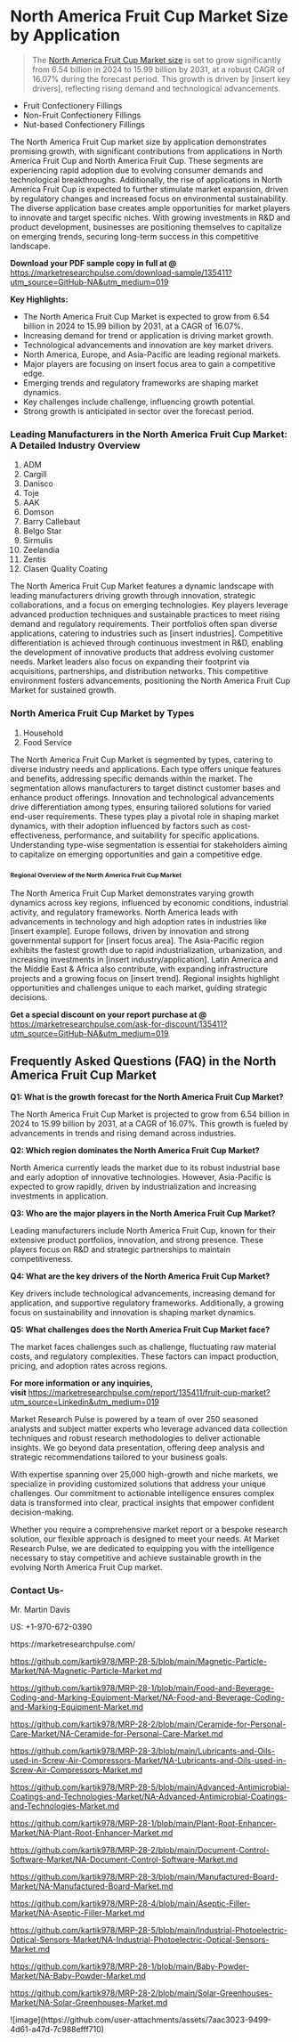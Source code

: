 <h1>North America Fruit Cup Market&nbsp;Size by Application</h1><blockquote><p>The <a href="https://marketresearchpulse.com/download-sample/135411?utm_source=GitHub-NA&amp;utm_medium=019">North America Fruit Cup Market size</a> is set to grow significantly from 6.54 billion in 2024 to 15.99 billion by 2031, at a robust CAGR of 16.07% during the forecast period. This growth is driven by [insert key drivers], reflecting rising demand and technological advancements.</p></blockquote><ul><li>Fruit Confectionery Fillings<li> Non-Fruit Confectionery Fillings<li> Nut-based Confectionery Fillings</li></ul><p>The North America Fruit Cup market size by application demonstrates promising growth, with significant contributions from applications in North America Fruit Cup and North America Fruit Cup. These segments are experiencing rapid adoption due to evolving consumer demands and technological breakthroughs. Additionally, the rise of applications in North America Fruit Cup is expected to further stimulate market expansion, driven by regulatory changes and increased focus on environmental sustainability. The diverse application base creates ample opportunities for market players to innovate and target specific niches. With growing investments in R&D and product development, businesses are positioning themselves to capitalize on emerging trends, securing long-term success in this competitive landscape.</p><p><strong>Download your PDF sample copy in full at @ </strong><a href="https://marketresearchpulse.com/download-sample/135411?utm_source=GitHub-NA&amp;utm_medium=019">https://marketresearchpulse.com/download-sample/135411?utm_source=GitHub-NA&amp;utm_medium=019</a></p><p><strong>Key Highlights: </strong></p><ul><li>The North America Fruit Cup Market is expected to grow from 6.54 billion in 2024 to 15.99 billion by 2031, at a CAGR of 16.07%.</li><li>Increasing demand for trend or application is driving market growth.</li><li>Technological advancements and innovation are key market drivers.</li><li>North America, Europe, and Asia-Pacific are leading regional markets.</li><li>Major players are focusing on insert focus area to gain a competitive edge.</li><li>Emerging trends and regulatory frameworks are shaping market dynamics.</li><li>Key challenges include challenge, influencing growth potential.</li><li>Strong growth is anticipated in sector over the forecast period.</li></ul><h3>Leading Manufacturers in the North America Fruit Cup Market: A Detailed Industry Overview</h3><ol><li>ADM</li><li>Cargill</li><li>Danisco</li><li>Toje</li><li>AAK</li><li>Domson</li><li>Barry Callebaut</li><li>Belgo Star</li><li>Sirmulis</li><li>Zeelandia</li><li>Zentis</li><li>Clasen Quality Coating</li></ol><div class="flex max-w-full flex-col flex-grow"><div class="min-h-8 text-message flex w-full flex-col items-end gap-2 whitespace-normal break-words [.text-message+&amp;]:mt-5" dir="auto" data-message-author-role="assistant" data-message-id="fd8432e4-4910-450d-b182-61b7bfb0a01f" data-message-model-slug="gpt-4o"><div class="flex w-full flex-col gap-1 empty:hidden first:pt-[3px]"><div class="markdown prose w-full break-words dark:prose-invert light"><p>The North America Fruit Cup Market features a dynamic landscape with leading manufacturers driving growth through innovation, strategic collaborations, and a focus on emerging technologies. Key players leverage advanced production techniques and sustainable practices to meet rising demand and regulatory requirements. Their portfolios often span diverse applications, catering to industries such as [insert industries]. Competitive differentiation is achieved through continuous investment in R&amp;D, enabling the development of innovative products that address evolving customer needs. Market leaders also focus on expanding their footprint via acquisitions, partnerships, and distribution networks. This competitive environment fosters advancements, positioning the North America Fruit Cup Market for sustained growth.</p></div></div></div></div><h3>North America Fruit Cup Market by Types</h3><ol><li>Household<li> Food Service</li></ol><div class="flex max-w-full flex-col flex-grow"><div class="min-h-8 text-message flex w-full flex-col items-end gap-2 whitespace-normal break-words [.text-message+&amp;]:mt-5" dir="auto" data-message-author-role="assistant" data-message-id="084470be-0bb7-4664-bddf-5156b4f41249" data-message-model-slug="gpt-4o-mini"><div class="flex w-full flex-col gap-1 empty:hidden first:pt-[3px]"><div class="markdown prose w-full break-words dark:prose-invert light"><p>The North America Fruit Cup Market is segmented by types, catering to diverse industry needs and applications. Each type offers unique features and benefits, addressing specific demands within the market. The segmentation allows manufacturers to target distinct customer bases and enhance product offerings. Innovation and technological advancements drive differentiation among types, ensuring tailored solutions for varied end-user requirements. These types play a pivotal role in shaping market dynamics, with their adoption influenced by factors such as cost-effectiveness, performance, and suitability for specific applications. Understanding type-wise segmentation is essential for stakeholders aiming to capitalize on emerging opportunities and gain a competitive edge.</p></div></div></div></div><h3><span style="font-size: 11px;">Regional Overview of the North America Fruit Cup Market</span></h3><div class="flex max-w-full flex-col flex-grow"><div class="min-h-8 text-message flex w-full flex-col items-end gap-2 whitespace-normal break-words [.text-message+&amp;]:mt-5" dir="auto" data-message-author-role="assistant" data-message-id="e9038762-ce64-4e30-91c9-9bd413514231" data-message-model-slug="gpt-4o-mini"><div class="flex w-full flex-col gap-1 empty:hidden first:pt-[3px]"><div class="markdown prose w-full break-words dark:prose-invert light"><p>The North America Fruit Cup Market demonstrates varying growth dynamics across key regions, influenced by economic conditions, industrial activity, and regulatory frameworks. North America leads with advancements in technology and high adoption rates in industries like [insert example]. Europe follows, driven by innovation and strong governmental support for [insert focus area]. The Asia-Pacific region exhibits the fastest growth due to rapid industrialization, urbanization, and increasing investments in [insert industry/application]. Latin America and the Middle East &amp; Africa also contribute, with expanding infrastructure projects and a growing focus on [insert trend]. Regional insights highlight opportunities and challenges unique to each market, guiding strategic decisions.</p></div></div></div></div><p><strong>Get a special discount on your report purchase at @ </strong><a href="https://marketresearchpulse.com/ask-for-discount/135411?utm_source=GitHub-NA&amp;utm_medium=019">https://marketresearchpulse.com/ask-for-discount/135411?utm_source=GitHub-NA&amp;utm_medium=019</a></p><h2>Frequently Asked Questions (FAQ) in the North America Fruit Cup Market</h2><p><strong>Q1: What is the growth forecast for the North America Fruit Cup Market?</strong></p><p>The North America Fruit Cup Market is projected to grow from 6.54 billion in 2024 to 15.99 billion by 2031, at a CAGR of 16.07%. This growth is fueled by advancements in trends and rising demand across industries.</p><p><strong>Q2: Which region dominates the North America Fruit Cup Market?</strong></p><p>North America currently leads the market due to its robust industrial base and early adoption of innovative technologies. However, Asia-Pacific is expected to grow rapidly, driven by industrialization and increasing investments in application.</p><p><strong>Q3: Who are the major players in the North America Fruit Cup Market?</strong></p><p>Leading manufacturers include North America Fruit Cup, known for their extensive product portfolios, innovation, and strong presence. These players focus on R&amp;D and strategic partnerships to maintain competitiveness.</p><p><strong>Q4: What are the key drivers of the North America Fruit Cup Market?</strong></p><p>Key drivers include technological advancements, increasing demand for application, and supportive regulatory frameworks. Additionally, a growing focus on sustainability and innovation is shaping market dynamics.</p><p><strong>Q5: What challenges does the North America Fruit Cup Market face?</strong></p><p>The market faces challenges such as challenge, fluctuating raw material costs, and regulatory complexities. These factors can impact production, pricing, and adoption rates across regions.</p><p><strong>For more information or any inquiries, visit&nbsp;</strong><a href="https://marketresearchpulse.com/report/135411/fruit-cup-market?utm_source=Linkedin&utm_medium=019">https://marketresearchpulse.com/report/135411/fruit-cup-market?utm_source=Linkedin&utm_medium=019</a></p><p>Market Research Pulse is powered by a team of over 250 seasoned analysts and subject matter experts who leverage advanced data collection techniques and robust research methodologies to deliver actionable insights. We go beyond data presentation, offering deep analysis and strategic recommendations tailored to your business goals.</p><p>With expertise spanning over 25,000 high-growth and niche markets, we specialize in providing customized solutions that address your unique challenges. Our commitment to actionable intelligence ensures complex data is transformed into clear, practical insights that empower confident decision-making.</p><p>Whether you require a comprehensive market report or a bespoke research solution, our flexible approach is designed to meet your needs. At Market Research Pulse, we are dedicated to equipping you with the intelligence necessary to stay competitive and achieve sustainable growth in the evolving North America Fruit Cup market.</p><h3><strong>Contact Us-</strong></h3><p>Mr. Martin Davis</p><p>US: +1-970-672-0390</p><p>https://marketresearchpulse.com/</p><p><a href="https://github.com/kartik978/MRP-28-5/blob/main/Magnetic-Particle-Market/NA-Magnetic-Particle-Market.md">https://github.com/kartik978/MRP-28-5/blob/main/Magnetic-Particle-Market/NA-Magnetic-Particle-Market.md</a></p><p><a href="https://github.com/kartik978/MRP-28-1/blob/main/Food-and-Beverage-Coding-and-Marking-Equipment-Market/NA-Food-and-Beverage-Coding-and-Marking-Equipment-Market.md">https://github.com/kartik978/MRP-28-1/blob/main/Food-and-Beverage-Coding-and-Marking-Equipment-Market/NA-Food-and-Beverage-Coding-and-Marking-Equipment-Market.md</a></p><p><a href="https://github.com/kartik978/MRP-28-2/blob/main/Ceramide-for-Personal-Care-Market/NA-Ceramide-for-Personal-Care-Market.md">https://github.com/kartik978/MRP-28-2/blob/main/Ceramide-for-Personal-Care-Market/NA-Ceramide-for-Personal-Care-Market.md</a></p><p><a href="https://github.com/kartik978/MRP-28-3/blob/main/Lubricants-and-Oils-used-in-Screw-Air-Compressors-Market/NA-Lubricants-and-Oils-used-in-Screw-Air-Compressors-Market.md">https://github.com/kartik978/MRP-28-3/blob/main/Lubricants-and-Oils-used-in-Screw-Air-Compressors-Market/NA-Lubricants-and-Oils-used-in-Screw-Air-Compressors-Market.md</a></p><p><a href="https://github.com/kartik978/MRP-28-5/blob/main/Advanced-Antimicrobial-Coatings-and-Technologies-Market/NA-Advanced-Antimicrobial-Coatings-and-Technologies-Market.md">https://github.com/kartik978/MRP-28-5/blob/main/Advanced-Antimicrobial-Coatings-and-Technologies-Market/NA-Advanced-Antimicrobial-Coatings-and-Technologies-Market.md</a></p><p><a href="https://github.com/kartik978/MRP-28-1/blob/main/Plant-Root-Enhancer-Market/NA-Plant-Root-Enhancer-Market.md">https://github.com/kartik978/MRP-28-1/blob/main/Plant-Root-Enhancer-Market/NA-Plant-Root-Enhancer-Market.md</a></p><p><a href="https://github.com/kartik978/MRP-28-2/blob/main/Document-Control-Software-Market/NA-Document-Control-Software-Market.md">https://github.com/kartik978/MRP-28-2/blob/main/Document-Control-Software-Market/NA-Document-Control-Software-Market.md</a></p><p><a href="https://github.com/kartik978/MRP-28-3/blob/main/Manufactured-Board-Market/NA-Manufactured-Board-Market.md">https://github.com/kartik978/MRP-28-3/blob/main/Manufactured-Board-Market/NA-Manufactured-Board-Market.md</a></p><p><a href="https://github.com/kartik978/MRP-28-4/blob/main/Aseptic-Filler-Market/NA-Aseptic-Filler-Market.md">https://github.com/kartik978/MRP-28-4/blob/main/Aseptic-Filler-Market/NA-Aseptic-Filler-Market.md</a></p><p><a href="https://github.com/kartik978/MRP-28-5/blob/main/Industrial-Photoelectric-Optical-Sensors-Market/NA-Industrial-Photoelectric-Optical-Sensors-Market.md">https://github.com/kartik978/MRP-28-5/blob/main/Industrial-Photoelectric-Optical-Sensors-Market/NA-Industrial-Photoelectric-Optical-Sensors-Market.md</a></p><p><a href="https://github.com/kartik978/MRP-28-1/blob/main/Baby-Powder-Market/NA-Baby-Powder-Market.md">https://github.com/kartik978/MRP-28-1/blob/main/Baby-Powder-Market/NA-Baby-Powder-Market.md</a></p><p><a href="https://github.com/kartik978/MRP-28-2/blob/main/Solar-Greenhouses-Market/NA-Solar-Greenhouses-Market.md">https://github.com/kartik978/MRP-28-2/blob/main/Solar-Greenhouses-Market/NA-Solar-Greenhouses-Market.md</a></p>
![image](https://github.com/user-attachments/assets/7aac3023-9499-4d61-a47d-7c988efff710)
